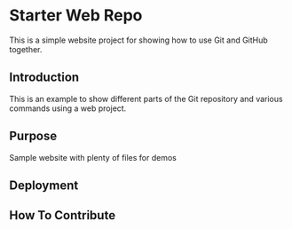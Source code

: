 # Starter Web Repo

This is a simple website project for showing how to use Git and GitHub together. 

## Introduction

This is an example to show different parts of the Git repository and various commands using a web project.

## Purpose

Sample website with plenty of files for demos

## Deployment

## How To Contribute
